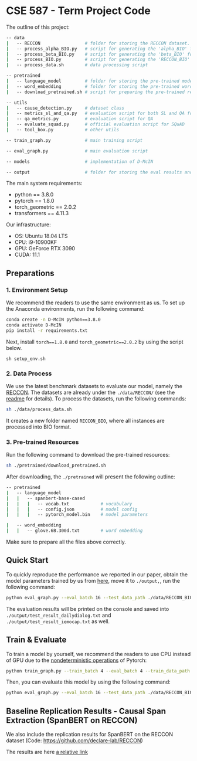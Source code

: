 # CSE 587 - Term Project Code

The outline of this project:

```bash
-- data
|   -- RECCON                 # folder for storing the RECCON dataset. See the readme file under this folder for details.
|   -- process_alpha_BIO.py   # script for generating the 'alpha_BIO' folder
|   -- process_beta_BIO.py    # script for generating the 'beta_BIO' folder
|   -- process_BIO.py         # script for generating the 'RECCON_BIO' folder where all instances are in BIO format.
|   -- process_data.sh        # data processing script

-- pretrained 
|   -- language_model         # folder for storing the pre-trained model, e.g., SpanBERT-base-cased
|   -- word_embedding         # folder for storing the pre-trained word embedding
|   -- download_pretrained.sh # script for preparing the pre-trained resources

-- utils
|   -- cause_detection.py     # dataset class
|   -- metrics_sl_and_qa.py   # evaluation script for both SL and QA formulations
|   -- qa_metrics.py          # evaluation script for QA
|   -- evaluate_squad.py      # official evaluation script for SQuAD
|   -- tool_box.py            # other utils

-- train_graph.py             # main training script

-- eval_graph.py              # main evaluation script

-- models                     # implementation of D-McIN

-- output                     # folder for storing the eval results and model files
```

The main system requirements:

- python == 3.8.0
- pytorch == 1.8.0
- torch_geometric == 2.0.2
- transformers == 4.11.3 

Our infrastructure:

- OS: Ubuntu 18.04 LTS
- CPU: i9-10900KF 
- GPU: GeForce RTX 3090 
- CUDA: 11.1
## Preparations

### 1. Environment Setup

We recommend the readers to use the same environment as us. To set up the Anaconda environments, run the following command:

```bash
conda create -n D-McIN python==3.8.0
conda activate D-McIN
pip install -r requirements.txt
```
Next, install `torch==1.8.0` and `torch_geometric==2.0.2` by using the script below.

```shell
sh setup_env.sh
```

<!-- To install Pytorch, download the wheels from [here](https://download.pytorch.org/whl/torch_stable.html), move the files to the current directory, install Pytorch 1.8.0 from the wheels, for example:

```bash
pip install torch-1.8.0+cu111-cp38-cp38-linux_x86_64.whl
pip install torchvision-0.9.0+cu111-cp38-cp38-linux_x86_64.whl
``` -->

<!-- Before installing torch-geometric, please install other dependencies (e.g., torch-scatter, torch-sparse). Download the wheels from [here](https://data.pyg.org/whl/torch-1.8.0%2Bcu111.html) (according to your environment) and run the following commands:

```bash
pip install torch_cluster-1.5.9-cp38-cp38-linux_x86_64.whl
pip install torch_scatter-2.0.6-cp38-cp38-linux_x86_64.whl
pip install torch_sparse-0.6.10-cp38-cp38-linux_x86_64.whl
pip install torch_spline_conv-1.2.1-cp38-cp38-linux_x86_64.whl
```

Then, install the torch-geometric:

```bash
pip install torch_geometric==2.0.2
``` -->

### 2. Data Process 

We use the latest benchmark datasets to evaluate our model, namely the [RECCON](https://arxiv.org/pdf/2012.11820.pdf). The datasets are already under the `./data/RECCON/` (see the [readme](https://github.com/RenzeLou/D-McIN/tree/main/data/RECCON) for details). To process the datasets, run the following commands:

```bash
sh ./data/process_data.sh
```

It creates a new folder named `RECCON_BIO`, where all instances are processed into BIO format.

### 3. Pre-trained Resources
Run the following command to download the pre-trained resources:
```bash
sh ./pretrained/download_pretrained.sh
```
After downloading, the `./pretrained` will present the following outline:
```bash
-- pretrained
|   -- language_model
|   |   -- spanbert-base-cased
|   |   |   -- vocab.txt            # vocabulary
|   |   |   -- config.json          # model config
|   |   |   -- pytorch_model.bin    # model parameters

|   -- word_embedding
|   |   -- glove.6B.300d.txt        # word embedding
```
Make sure to prepare all the files above correctly.
## Quick Start
To quickly reproduce the performance we reported in our paper, obtain the model parameters trained by us from [here](https://drive.google.com/file/d/1EGaTvxwHahS5ENmq7RKEsTXr1_mTzdqI/view?usp=sharing), move it to `./output,`, run the following command:
```bash
python eval_graph.py --eval_batch 16 --test_data_path ./data/RECCON_BIO/dailydialog_test.json --test_context_path ./data/RECCON_BIO/dailydialog_test_shared_dialog.json --test_data_path_2 ./data/RECCON_BIO/iemocap_test.json --test_context_path_2 ./data/RECCON_BIO/iemocap_test_shared_dialog.json --model_name McIN --bi_direction --cuda 0 --quick_start
```

The evaluation results will be printed on the console and saved into `./output/test_result_dailydialog.txt` and `./output/test_result_iemocap.txt` as well.

## Train & Evaluate

To train a model by yourself, we recommend the readers to use CPU instead of GPU due to the [nondeterministic operations](https://pytorch.org/docs/stable/notes/randomness.html) of Pytorch:

```bash
python train_graph.py --train_batch 4 --eval_batch 4 --train_data_path ./data/RECCON_BIO/dailydialog_train.json --train_context_path ./data/RECCON_BIO/dailydialog_train_shared_dialog.json --eval_data_path ./data/RECCON_BIO/dailydialog_valid.json --eval_context_path ./data/RECCON_BIO/dailydialog_valid_shared_dialog.json --model_name McIN --bi_direction
```

Then, you can evaluate this model by using the following command:

```bash
python eval_graph.py --eval_batch 16 --test_data_path ./data/RECCON_BIO/dailydialog_test.json --test_context_path ./data/RECCON_BIO/dailydialog_test_shared_dialog.json --test_data_path_2 ./data/RECCON_BIO/iemocap_test.json --test_context_path_2 ./data/RECCON_BIO/iemocap_test_shared_dialog.json --model_name McIN --bi_direction --cuda 0
```

## Baseline Replication Results - Causal Span Extraction (SpanBERT on RECCON)

We also include the replication results for SpanBERT on the RECCON dataset (Code: https://github.com/declare-lab/RECCON)

The results are here [a relative link](baseline.md)